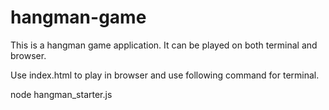 # hangman-game
This is a hangman game application. It can be played on both terminal and browser.

Use index.html to play in browser and use following command for terminal.

node hangman_starter.js
